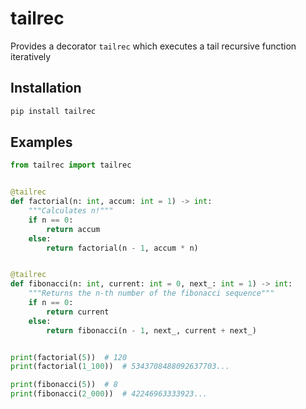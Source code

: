 # tailrec

Provides a decorator `tailrec` which executes a tail recursive function iteratively

## Installation

```bash
pip install tailrec
```

## Examples

```py
from tailrec import tailrec


@tailrec
def factorial(n: int, accum: int = 1) -> int:
    """Calculates n!"""
    if n == 0:
        return accum
    else:
        return factorial(n - 1, accum * n)


@tailrec
def fibonacci(n: int, current: int = 0, next_: int = 1) -> int:
    """Returns the n-th number of the fibonacci sequence"""
    if n == 0:
        return current
    else:
        return fibonacci(n - 1, next_, current + next_)


print(factorial(5))  # 120
print(factorial(1_100))  # 5343708488092637703...

print(fibonacci(5))  # 8
print(fibonacci(2_000))  # 42246963333923...
```
